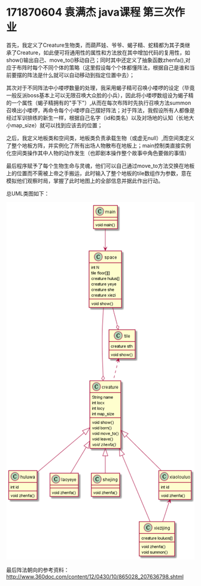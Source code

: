# 171870604 袁满杰 java课程 第三次作业

首先，我定义了Creature生物类，而葫芦娃、爷爷、蝎子精、蛇精都为其子类继承了Creature，如此便可将通用性的属性和方法放在其中增加代码的复用性，如show()输出自己、move_to()移动自己；同时其中还定义了抽象函数zhenfa(),对应于布阵时每个不同个体的策略（这里假设每个个体都懂阵法，根据自己是谁和当前要摆的阵法是什么就可以自动移动到指定位置中去）；

其次对于不同阵法中小喽啰数量的处理，我采用蝎子精可召唤小喽啰的设定（毕竟一般反派boss基本上可以无限召唤大众脸的小兵），因此将小喽啰数组设为蝎子精的一个属性（蝎子精拥有的"手下"）,从而在每次布阵时先执行召唤方法summon召唤出小喽啰，再命令每个小喽啰自己摆好阵法；对于阵法，我假设所有人都像是经过军训排练的新生一样，根据自己名字（id和类名）以及对场地的认知（长地大小map_size）就可以找到应该去的位置；

之后，我定义地板类和空间类，地板类负责承载生物（或虚无null）,而空间类定义了整个地板方阵，并实例化了所有出场人物散布在地板上；main控制类直接实例化空间类操作其中人物的动作发生（也即剧本操作整个故事中角色要做的事情）

最后程序赋予了每个生物生命与灵魂，他们可以自己通过move_to方法交换在地板上的位置而不需被上帝之手搬运，此时输入了整个地板的tile数组作为参数，意在模拟他们观察时局，掌握了此时地图上的全部信息并据此作出行动。

总UML类图如下：

![draw](draw.png)

最后阵法朝向的参考资料：http://www.360doc.com/content/12/0430/10/865028_207636798.shtml